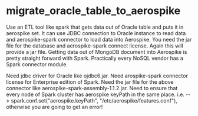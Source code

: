 # migrate_oracle_table_to_aerospike

Use an ETL tool like spark that gets data out of Oracle table and puts it in aerospike set. It can use JDBC connection to Oracle instance to read data and aerospike-spark connector to load data into Aerospike. You need the jar file for the database and aerospike-spark connect license. Again this will provide a jar file. Getting data out of MongoDB document into Aerospike is pretty straight forward with Spark. Practically every NoSQL vendor has a Spark connector module.

Need jdbc driver for Oracle like ojdbc6.jar.
Need arospike-spark connector license for Enterprise edition of Spark.
Need the jar file for the above connector like aerospike-spark-assembly-1.1.2.jar.
Need to ensure that every node of Spark cluster has aerospike keyPath in the same place. i.e. -->    spark.conf.set("aerospike.keyPath", "/etc/aerospike/features.conf"), otherwise you are going to get an error!

